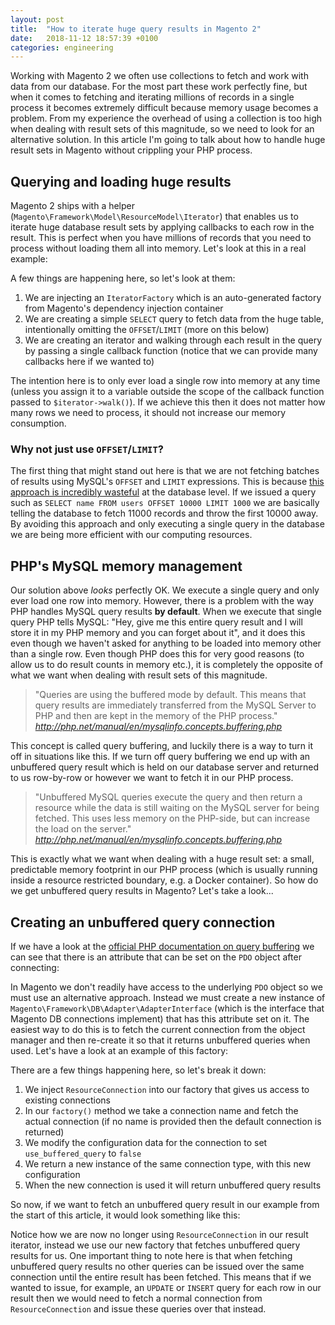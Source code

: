 ```yaml
---
layout: post
title:  "How to iterate huge query results in Magento 2"
date:   2018-11-12 18:57:39 +0100
categories: engineering
---
```

Working with Magento 2 we often use collections to fetch and work with data from our database. For the most part these
work perfectly fine, but when it comes to fetching and iterating millions of records in a single process it becomes extremely 
difficult because memory usage becomes a problem. From my experience the overhead of using a collection is too high when
dealing with result sets of this magnitude, so we need to look for an alternative solution. In this article I'm going to
talk about how to handle huge result sets in Magento without crippling your PHP process.

## Querying and loading huge results

Magento 2 ships with a helper (`Magento\Framework\Model\ResourceModel\Iterator`) that enables us to iterate huge 
database result sets by applying callbacks to each row in the result. This is perfect when you have millions of records
that you need to process without loading them all into memory. Let's look at this in a real example: 


<script src="https://gist.github.com/jameshalsall/ef7c2c820cdc1dfea37c35b3b9da345c.js"></script>

A few things are happening here, so let's look at them:

1. We are injecting an `IteratorFactory` which is an auto-generated factory from Magento's dependency injection container
2. We are creating a simple `SELECT` query to fetch data from the huge table, intentionally omitting the `OFFSET`/`LIMIT`
(more on this below)
3. We are creating an iterator and walking through each result in the query by passing a single callback function 
(notice that we can provide many callbacks here if we wanted to)

The intention here is to only ever load a single row into memory at any time (unless you assign it to a variable outside 
the scope of the callback function passed to `$iterator->walk()`). If we achieve this then it does not matter how many
rows we need to process, it should not increase our memory consumption.

### Why not just use `OFFSET`/`LIMIT`?

The first thing that might stand out here is that we are not fetching batches of results using MySQL's `OFFSET` and 
`LIMIT` expressions. This is because [this approach is incredibly wasteful](https://explainextended.com/2009/10/23/mysql-order-by-limit-performance-late-row-lookups/) 
at the database level. If we issued a query such as `SELECT name FROM users OFFSET 10000 LIMIT 1000` we are basically 
telling the database to fetch 11000 records and throw the first 10000 away. By avoiding this approach and only executing
a single query in the database we are being more efficient with our computing resources.

## PHP's MySQL memory management

Our solution above *looks* perfectly OK. We execute a single query and only ever load one row into memory. However, 
there is a problem with the way PHP handles MySQL query results **by default**. When we execute that single query  PHP 
tells MySQL: "Hey, give me this entire query result and I will store it in my PHP memory and you can forget about it", 
and it does this even though we haven't asked for anything to be loaded into memory other than a single row. Even 
though PHP does this for very good reasons (to allow us to do result counts in memory etc.), it is completely the 
opposite of what we want when dealing with result sets of this magnitude. 

> "Queries are using the buffered mode by default. This means that query results are immediately transferred from the 
> MySQL Server to PHP and then are kept in the memory of the PHP process."
> <cite><http://php.net/manual/en/mysqlinfo.concepts.buffering.php></cite>

This concept is called query buffering, and luckily there is a way to turn it off in situations like this. If we turn 
off query buffering we end up with an unbuffered query result which is held on our database server and  returned to us 
row-by-row or however we want to fetch it in our PHP process. 

> "Unbuffered MySQL queries execute the query and then return a resource while the data is still waiting on the MySQL 
> server for being fetched. This uses less memory on the PHP-side, but can increase the load on the server." 
> <cite><http://php.net/manual/en/mysqlinfo.concepts.buffering.php></cite>

This is exactly what we want when dealing with a huge result set: a small, predictable memory footprint in our PHP 
process (which is usually running inside a resource restricted boundary, e.g. a Docker container). So how do we get
unbuffered query results in Magento? Let's take a look...

## Creating an unbuffered query connection

If we have a look at the [official PHP documentation on query buffering](http://php.net/manual/en/mysqlinfo.concepts.buffering.php)
we can see that there is an attribute that can be set on the `PDO` object after connecting:

<script src="https://gist.github.com/jameshalsall/d75869bea0275c3d8f9320d8d4150e3c.js"></script>

In Magento we don't readily have access to the underlying `PDO` object so we must use an alternative approach. Instead 
we must create a new instance of `Magento\Framework\DB\Adapter\AdapterInterface` (which is the interface that Magento DB
connections implement) that has this attribute set on it. The easiest way to do this is to fetch the current connection
from the object manager and then re-create it so that it returns unbuffered queries when used. Let's have a look at an 
example of this factory:

<script src="https://gist.github.com/jameshalsall/fc999eb50cdb69b1e3bb94ff2e364ff1.js"></script>

There are a few things happening here, so let's break it down:

1. We inject `ResourceConnection` into our factory that gives us access to existing connections
2. In our `factory()` method we take a connection name and fetch the actual connection (if no name is provided then the 
default connection is returned)
3. We modify the configuration data for the connection to set `use_buffered_query` to `false`
4. We return a new instance of the same connection type, with this new configuration
5. When the new connection is used it will return unbuffered query results

So now, if we want to fetch an unbuffered query result in our example from the start of this article, it would look 
something like this:

<script src="https://gist.github.com/jameshalsall/ce35a951be9fa54af06322c749da7f2d.js"></script>

Notice how we are now no longer using `ResourceConnection` in our result iterator, instead we use our new factory that
fetches unbuffered query results for us. One important thing to note here is that when fetching unbuffered query results
no other queries can be issued over the same connection until the entire result has been fetched. This means that if we
wanted to issue, for example, an `UPDATE` or `INSERT` query for each row in our result then we would need to fetch a 
normal connection from `ResourceConnection` and issue these queries over that instead.
